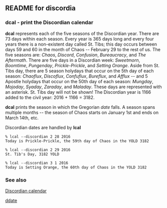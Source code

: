 ## README for discordia

### **dcal** - print the Discordian calendar

**dcal** represents each of the five seasons of the Discordian year. There are 73 days within each season. Every year is 365 days long and every four years there is a non-existent day called St. Tibs; this day occurs between days 59 and 60 in the month of Chaos -- February 29 to the rest of us. The five seasons are: *Chaos*, *Discord*, *Confusion*, *Bureaucracy*, and *The Aftermath*. There are five days in a Discordian week: *Sweetmorn*, *Boomtime*, *Pungenday*, *Prickle-Prickle*, and *Setting Orange*. Aside from St. Tibs day, there are 5 season holydays that occur on the 5th day of each season: *Chaoflux*, *Discoflux*, *Confuflux*, *Bureflux*, and *Afflux* --  and 5 Apostle holydays that occur on the 50th day of each season: *Mungday*, *Mojoday*, *Syaday*, *Zaraday*, and *Maladay*. These days are represented with an asterisk. St. Tibs day will not be shown! The Discordian year is 1166 added to the civil year: 2016 + 1166 = 3182.

**dcal** prints the season in which the Gregorian *date* falls. A season spans multiple months -- the season of Chaos starts on January 1st and ends on March 14th, etc.

Discordian dates are handled by **lcal**

    % lcal --discordian 2 28 2016
    Today is Prickle-Prickle, the 59th day of Chaos in the YOLD 3182

    % lcal --discordian 2 29 2016
    St. Tib's Day, 3182 YOLD

    % lcal --discordian 3 1 2016
    Today is Setting Orange, the 60th day of Chaos in the YOLD 3182

### See also

  [Discordian calendar](https://en.wikipedia.org/wiki/Discordian_calendar)

  [ddate](http://linuxcommand.org/man_pages/ddate1.html)
